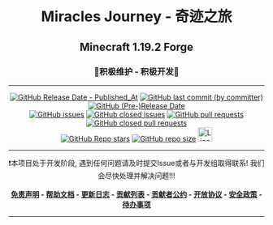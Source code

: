 <h1 align="center">Miracles Journey - 奇迹之旅</h1>
<h2 align="center">Minecraft 1.19.2 Forge</h2>
<h3 align="center">🎯积极维护 - 积极开发🥰</h3>

------

<div align="center">
    <a href="https://github.com/Qian-F/Miracles-Journey/releases"><img alt="GitHub Release Date - Published_At" src="https://img.shields.io/github/release-date/Qian-F/Miracles-Journey?display_date=published_at&style=for-the-badge"></a>
    <a href="https://github.com/Qian-F/Miracles-Journey/commits/main"><img alt="GitHub last commit (by committer)" src="https://img.shields.io/github/last-commit/Qian-F/Miracles-Journey?style=for-the-badge"></a>
    <a href="https://github.com/Qian-F/Miracles-Journey/releases"><img alt="GitHub (Pre-)Release Date" src="https://img.shields.io/github/release-date-pre/Qian-F/Miracles-Journey?style=for-the-badge&label=PRE%20RELEASE%20DATE"></a>
</div>
<div align="center">
    <a href="https://github.com/Qian-F/Miracles-Journey/issues?q=is%3Aissue+is%3Aopen"><img alt="GitHub issues" src="https://img.shields.io/github/issues/Qian-F/Miracles-Journey?style=for-the-badge"></a>
    <a href="https://github.com/Qian-F/Miracles-Journey/issues?q=is%3Aissue+is%3Aclosed"><img alt="GitHub closed issues" src="https://img.shields.io/github/issues-closed/Qian-F/Miracles-Journey?style=for-the-badge"></a>
    <a href="https://github.com/Qian-F/Miracles-Journey/pulls?q=is%3Apr+is%3Aopen"><img alt="GitHub pull requests" src="https://img.shields.io/github/issues-pr/Qian-F/Miracles-Journey?style=for-the-badge"></a>
    <a href="https://github.com/Qian-F/Miracles-Journey/pulls?q=is%3Apr+is%3Aclosed"><img alt="GitHub closed pull requests" src="https://img.shields.io/github/issues-pr-closed/Qian-F/Miracles-Journey?style=for-the-badge"></a>
</div>
<div align="center">
    <a href="https://github.com/Qian-F/Miracles-Journey/stargazers"><img alt="GitHub Repo stars" src="https://img.shields.io/github/stars/Qian-F/Miracles-Journey?style=for-the-badge"></a>
    <a href="https://github.com/Qian-F/Miracles-Journey"><img alt="GitHub repo size" src="https://img.shields.io/github/repo-size/Qian-F/Miracles-Journey?style=for-the-badge"></a>
    <a href="https://github.com/Qian-F/Miracles-Journey/blob/main/LICENSE.md"><img alt="License" src="https://img.shields.io/badge/License-CC_BY--NC--ND_4.0-blue.svg?style=for-the-badge" height="28"/></a>
</div>


------

<div align="center">
    ❗本项目处于开发阶段, 遇到任何问题请及时提交Issue或者与开发组取得联系! 我们会尽快处理并解决问题!!!
</div>

<br/>

<div align="center">
    <strong><a href="https://github.com/Qian-F/Miracles-Journey/blob/pack/DISCLAIMER.md">免责声明</a> - </strong>
    <strong><a href="https://miraclesjourney.qianf.fun/">帮助文档</a> - </strong>
    <strong><a href="https://github.com/Qian-F/Miracles-Journey/blob/pack/CHANGELOG.md">更新日志</a> - </strong>
    <strong><a href="https://github.com/Qian-F/Miracles-Journey/blob/main/CONTRIBUTING.md">贡献列表</a> - </strong>
    <strong><a href="https://github.com/Qian-F/Miracles-Journey/blob/main/CODE_OF_CONDUCT.md">贡献者公约</a> - </strong>
    <strong><a href="https://github.com/Qian-F/Miracles-Journey/blob/main/LICENSE.md">开放协议</a> - </strong>
    <strong><a href="https://github.com/Qian-F/Miracles-Journey/blob/main/SECURITY.md">安全政策</a> - </strong>
    <strong><a href="https://github.com/Qian-F/Miracles-Journey/blob/pack/TODO.md">待办事项</a></strong>
</div>

------

